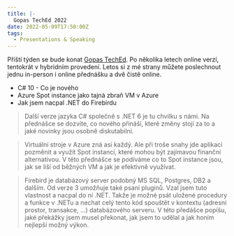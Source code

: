 ```yaml
---
title: |-
  Gopas TechEd 2022
date: 2022-05-09T17:50:00Z
tags:
  - Presentations & Speaking
---
```

Příští týden se bude konat [Gopas TechEd][1]. Po několika letech online verzí, tentokrát v hybridním provedení. Letos si z mé strany můžete poslechnout jednu in-person i online přednášku a dvě čistě online.  

<!-- excerpt -->

* C# 10 - Co je nového
* Azure Spot instance jako tajná zbraň VM v Azure
* Jak jsem nacpal .NET do Firebirdu

> Další verze jazyka C# společně s .NET 6 je tu chvilku s námi. Na přednášce se dozvíte, co nového přináší, které změny stojí za to a jaké novinky jsou osobně diskutabilní.

> Virtuální stroje v Azure zná asi každý. Ale při troše snahy jde aplikaci pozměnit a využít Spot instancí, které mohou být zajímavou finanční alternativou. V této přednášce se podíváme co to Spot instance jsou, jak se liší od běžných VM a jak je efektivně využívat.

> Firebird je databázový server podobný MS SQL, Postgres, DB2 a dalším. Od verze 3 umožňuje také psaní pluginů. Vzal jsem tuto vlastnost a nacpal do ní .NET. Takže je možné psát uložené procedury a funkce v .NETu a nechat celý tento kód spouštět v kontextu (adresní prostor, transakce, ...) databázového serveru. V této předášce popíšu, jaké překážky jsem musel překonat, jak jsem to udělal a jak honím nejlepší možný výkon.

[1]: http://www.teched.cz
